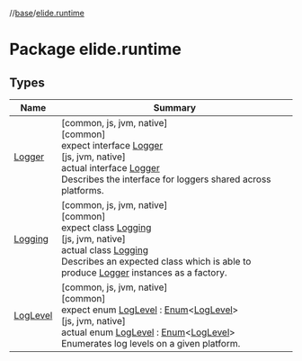 //[base](../../index.md)/[elide.runtime](index.md)

# Package elide.runtime

## Types

| Name | Summary |
|---|---|
| [Logger](-logger/index.md) | [common, js, jvm, native]<br>[common]<br>expect interface [Logger](-logger/index.md)<br>[js, jvm, native]<br>actual interface [Logger](-logger/index.md)<br>Describes the interface for loggers shared across platforms. |
| [Logging](-logging/index.md) | [common, js, jvm, native]<br>[common]<br>expect class [Logging](-logging/index.md)<br>[js, jvm, native]<br>actual class [Logging](-logging/index.md)<br>Describes an expected class which is able to produce [Logger](-logger/index.md) instances as a factory. |
| [LogLevel](-log-level/index.md) | [common, js, jvm, native]<br>[common]<br>expect enum [LogLevel](-log-level/index.md) : [Enum](https://kotlinlang.org/api/latest/jvm/stdlib/kotlin/-enum/index.html)&lt;[LogLevel](-log-level/index.md)&gt; <br>[js, jvm, native]<br>actual enum [LogLevel](-log-level/index.md) : [Enum](https://kotlinlang.org/api/latest/jvm/stdlib/kotlin/-enum/index.html)&lt;[LogLevel](-log-level/index.md)&gt; <br>Enumerates log levels on a given platform. |
